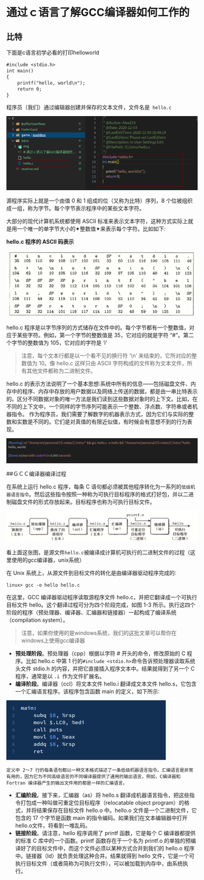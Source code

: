 <!--
 * @Author: your name
 * @Date: 2020-12-03 16:33:56
 * @LastEditTime: 2020-12-03 17:13:53
 * @LastEditors: Please set LastEditors
 * @Description: In User Settings Edit
 * @FilePath: /C/intro/# 通过ｃ语言了解GCC编译器如何工作的.md
-->


# 通过ｃ语言了解GCC编译器如何工作的

## 比特

下面是c语言初学必看的打印helloworld

```
#include <stdio.h>
int main()
{
	printf("hello, world\n");
	return 0;
}
```

程序员（我们）通过编辑器创建并保存的文本文件，文件名是` hello.c`

![](../intro/img/hello.png)

源程序实际上就是一个由值 0 和 1 组成的位（又称为比特）序列，8 个位被组织成一组，称为字节。每个字节表示程序中的某些文本字符。

大部分的现代计算机系统都使用 ASCII 标准来表示文本字符，这种方式实际上就是用一个唯一的单字节大小的✦整数值✦来表示每个字符。比如如下:

<b>hello.c 程序的 ASCII 码表示</b>

![](../intro/img/01-01%20hello.c%20ascii%20text.png)

hello.c 程序是以字节序列的方式储存在文件中的。每个字节都有一个整数值，对应于某些字符。例如，第一个字节的整数值是 35，它对应的就是字符 “#”。第二个字节的整数值为 105，它对应的字符是 ‘i’

> 注意，每个文本行都是以一个看不见的换行符 ‘\n’ 来结束的，它所对应的整数值为 10。像 hello.c 这样只由 ASCII 字符构成的文件称为文本文件，所有其他文件都称为二进制文件。


hello.c 的表示方法说明了一个基本思想∶系统中所有的信息——包括磁盘文件、内存中的程序、内存中存放的用户数据以及网络上传送的数据，都是由一串比特表示的。区分不同数据对象的唯一方法是我们读到这些数据对象时的上下文。比如，在不同的上下文中，一个同样的字节序列可能表示一个整数、浮点数、字符串或者机器指令。 作为程序员，我们需要了解数字的机器表示方式，因为它们与实际的整数和实数是不同的。它们是对真值的有限近似值，有时候会有意想不到的行为表现。


![](../intro/img/gcc.png)

##ＧＣＣ编译器编译过程

在系统上运行 hello.c 程序，每条 C 语句都必须被其他程序转化为一系列的`低级机器语言指令`。然后这些指令按照一种称为可执行目标程序的格式打好包，并以二进制磁盘文件的形式存放起来。目标程序也称为可执行目标文件。

![](../intro/img/编译过程.png)

看上面这张图，是源文件`hello.c`被编译成计算机可执行的二进制文件的过程（这里使用的gcc编译器，unix系统）

在 Unix 系统上，从源文件到目标文件的转化是由编译器驱动程序完成的∶
```
linux> gcc -o hello hello.c
```

在这里，GCC 编译器驱动程序读取源程序文件 hello.c，并把它翻译成一个可执行目标文件 hello。这个翻译过程可分为四个阶段完成，如图 1-3 所示。执行这四个阶段的程序（预处理器、编译器、汇编器和链接器）一起构成了编译系统（compilation system）。

> 注意，如果你使用的是windows系统，我们的这批文章可以帮你在windows上使用gcc编译器

- <b>预处理阶段</b>。预处理器（cpp）根据以字符 # 开头的命令，修改原始的 C 程序。比如 hello.c 中第 1 行的`#include <stdio.h>`命令告诉预处理器读取系统头文件 stdio.h 的内容，并把它直接插入程序文本中。结果就得到了另一个 C 程序，通常是以 `.i `作为文件扩展名。 
- <b>编译阶段</b>。编译器（ccl）将文本文件 hello.i 翻译成文本文件 hello.s，它包含一个汇编语言程序。该程序包含函数 main 的定义，如下所示∶

![](../intro/img/hello.s.png)

    定义中 2～7 行的每条语句都以一种文本格式描述了一条低级机器语言指令。汇编语言是非常有用的，因为它为不同高级语言的不同编译器提供了通用的输出语言。例如，C编译器和 Fortran 编译器产生的输出文件用的都是一样的汇编语言。
- <b> 汇编阶段</b>。接下来，汇编器（as）将 hello.s 翻译成机器语言指令，把这些指令打包成一种叫做可重定位目标程序（relocatable object program）的格式，并将结果保存在目标文件 hello.o 中。hello.o 文件是一个二进制文件，它包含的 17 个字节是函数 main 的指令编码。如果我们在文本编辑器中打开 hello.o文件，将看到一堆乱码。
- <b> 链接阶段</b>。请注意，hello 程序调用了 printf 函数，它是每个 C 编译器都提供的标准 C 库中的一个函数。printf 函数存在于一个名为 printf.o 的单独的预编译好了的目标文件中，而这个文件必须以某种方式合并到我们的 hello.o 程序中。链接器（ld）就负责处理这种合并。结果就得到 hello 文件，它是一个可执行目标文件（或者简称为可执行文件），可以被加载到内存中，由系统执行。